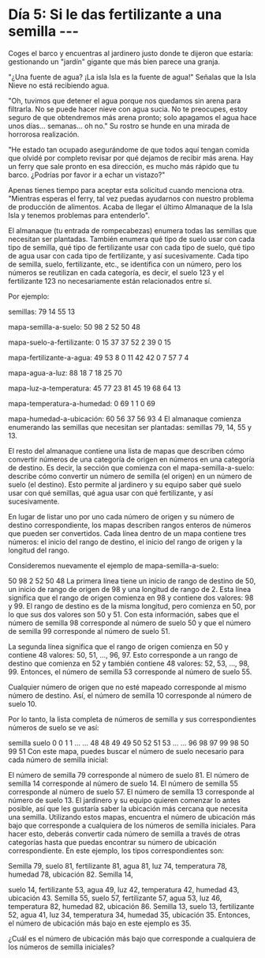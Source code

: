# Día 5: Si le das fertilizante a una semilla ---
Coges el barco y encuentras al jardinero justo donde te dijeron que estaría: gestionando un "jardín" gigante que más bien parece una granja.

"¿Una fuente de agua? ¡La isla Isla es la fuente de agua!" Señalas que la Isla Nieve no está recibiendo agua.

"Oh, tuvimos que detener el agua porque nos quedamos sin arena para filtrarla. No se puede hacer nieve con agua sucia. No te preocupes, estoy seguro de que obtendremos más arena pronto; solo apagamos el agua hace unos días... semanas... oh no." Su rostro se hunde en una mirada de horrorosa realización.

"He estado tan ocupado asegurándome de que todos aquí tengan comida que olvidé por completo revisar por qué dejamos de recibir más arena. Hay un ferry que sale pronto en esa dirección, es mucho más rápido que tu barco. ¿Podrías por favor ir a echar un vistazo?"

Apenas tienes tiempo para aceptar esta solicitud cuando menciona otra. "Mientras esperas el ferry, tal vez puedas ayudarnos con nuestro problema de producción de alimentos. Acaba de llegar el último Almanaque de la Isla Isla y tenemos problemas para entenderlo".

El almanaque (tu entrada de rompecabezas) enumera todas las semillas que necesitan ser plantadas. También enumera qué tipo de suelo usar con cada tipo de semilla, qué tipo de fertilizante usar con cada tipo de suelo, qué tipo de agua usar con cada tipo de fertilizante, y así sucesivamente. Cada tipo de semilla, suelo, fertilizante, etc., se identifica con un número, pero los números se reutilizan en cada categoría, es decir, el suelo 123 y el fertilizante 123 no necesariamente están relacionados entre sí.

Por ejemplo:

semillas: 79 14 55 13

mapa-semilla-a-suelo:
50 98 2
52 50 48

mapa-suelo-a-fertilizante:
0 15 37
37 52 2
39 0 15

mapa-fertilizante-a-agua:
49 53 8
0 11 42
42 0 7
57 7 4

mapa-agua-a-luz:
88 18 7
18 25 70

mapa-luz-a-temperatura:
45 77 23
81 45 19
68 64 13

mapa-temperatura-a-humedad:
0 69 1
1 0 69

mapa-humedad-a-ubicación:
60 56 37
56 93 4
El almanaque comienza enumerando las semillas que necesitan ser plantadas: semillas 79, 14, 55 y 13.

El resto del almanaque contiene una lista de mapas que describen cómo convertir números de una categoría de origen en números en una categoría de destino. Es decir, la sección que comienza con el mapa-semilla-a-suelo: describe cómo convertir un número de semilla (el origen) en un número de suelo (el destino). Esto permite al jardinero y su equipo saber qué suelo usar con qué semillas, qué agua usar con qué fertilizante, y así sucesivamente.

En lugar de listar uno por uno cada número de origen y su número de destino correspondiente, los mapas describen rangos enteros de números que pueden ser convertidos. Cada línea dentro de un mapa contiene tres números: el inicio del rango de destino, el inicio del rango de origen y la longitud del rango.

Consideremos nuevamente el ejemplo de mapa-semilla-a-suelo:

50 98 2
52 50 48
La primera línea tiene un inicio de rango de destino de 50, un inicio de rango de origen de 98 y una longitud de rango de 2. Esta línea significa que el rango de origen comienza en 98 y contiene dos valores: 98 y 99. El rango de destino es de la misma longitud, pero comienza en 50, por lo que sus dos valores son 50 y 51. Con esta información, sabes que el número de semilla 98 corresponde al número de suelo 50 y que el número de semilla 99 corresponde al número de suelo 51.

La segunda línea significa que el rango de origen comienza en 50 y contiene 48 valores: 50, 51, ..., 96, 97. Esto corresponde a un rango de destino que comienza en 52 y también contiene 48 valores: 52, 53, ..., 98, 99. Entonces, el número de semilla 53 corresponde al número de suelo 55.

Cualquier número de origen que no esté mapeado corresponde al mismo número de destino. Así, el número de semilla 10 corresponde al número de suelo 10.

Por lo tanto, la lista completa de números de semilla y sus correspondientes números de suelo se ve así:

semilla  suelo
0       0
1       1
...     ...
48      48
49      49
50      52
51      53
...     ...
96      98
97      99
98      50
99      51
Con este mapa, puedes buscar el número de suelo necesario para cada número de semilla inicial:

El número de semilla 79 corresponde al número de suelo 81.
El número de semilla 14 corresponde al número de suelo 14.
El número de semilla 55 corresponde al número de suelo 57.
El número de semilla 13 corresponde al número de suelo 13.
El jardinero y su equipo quieren comenzar lo antes posible, así que les gustaría saber la ubicación más cercana que necesita una semilla. Utilizando estos mapas, encuentra el número de ubicación más bajo que corresponde a cualquiera de los números de semilla iniciales. Para hacer esto, deberás convertir cada número de semilla a través de otras categorías hasta que puedas encontrar su número de ubicación correspondiente. En este ejemplo, los tipos correspondientes son:

Semilla 79, suelo 81, fertilizante 81, agua 81, luz 74, temperatura 78, humedad 78, ubicación 82.
Semilla 14,

 suelo 14, fertilizante 53, agua 49, luz 42, temperatura 42, humedad 43, ubicación 43.
Semilla 55, suelo 57, fertilizante 57, agua 53, luz 46, temperatura 82, humedad 82, ubicación 86.
Semilla 13, suelo 13, fertilizante 52, agua 41, luz 34, temperatura 34, humedad 35, ubicación 35.
Entonces, el número de ubicación más bajo en este ejemplo es 35.

¿Cuál es el número de ubicación más bajo que corresponde a cualquiera de los números de semilla iniciales?